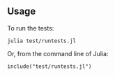 ## Usage

To run the tests:

	julia test/runtests.jl

Or, from the command line of Julia:

	include("test/runtests.jl")

